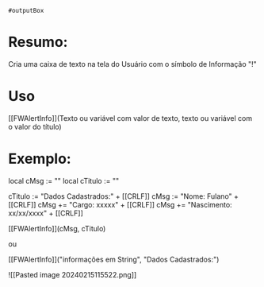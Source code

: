 	#outputBox 



# Resumo:
Cria uma caixa de texto na tela do Usuário com o símbolo de Informação "!"

# Uso
[[FWAlertInfo]](Texto ou variável com valor de texto, texto ou variável com o valor do título)


# Exemplo:


local cMsg    := ""
local cTitulo  := ""

cTitulo := "Dados Cadastrados:" + [[CRLF]]
cMsg   := "Nome: Fulano" + [[CRLF]]
cMsg  += "Cargo: xxxxx" + [[CRLF]]
cMsg  += "Nascimento: xx/xx/xxxx" + [[CRLF]]


[[FWAlertInfo]](cMsg, cTitulo)

ou

[[FWAlertInfo]]("informações em String", "Dados Cadastrados:")



![[Pasted image 20240215115522.png]]